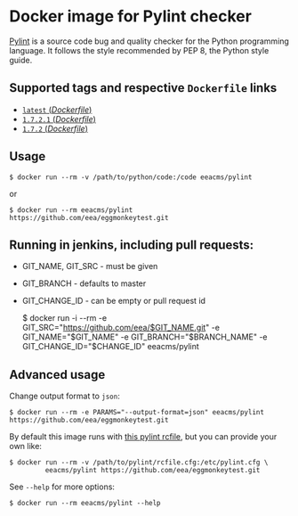# Docker image for Pylint checker

[Pylint](https://www.pylint.org/) is a source code bug and quality checker for the Python programming language. It follows the style recommended by PEP 8, the Python style guide. 

## Supported tags and respective `Dockerfile` links

- [`latest` (*Dockerfile*)](https://github.com/eea/eea.docker.pylint/blob/master/Dockerfile)
- [`1.7.2.1` (*Dockerfile*)](https://github.com/eea/eea.docker.pylint/blob/1.7.2.1/Dockerfile)
- [`1.7.2` (*Dockerfile*)](https://github.com/eea/eea.docker.pylint/blob/1.7.2/Dockerfile)

## Usage

    $ docker run --rm -v /path/to/python/code:/code eeacms/pylint

or

    $ docker run --rm eeacms/pylint https://github.com/eea/eggmonkeytest.git

## Running in jenkins, including pull requests:

* GIT_NAME, GIT_SRC  - must be given
* GIT_BRANCH - defaults to master
* GIT_CHANGE_ID - can be empty or pull request id


    $ docker run -i --rm -e GIT_SRC="https://github.com/eea/$GIT_NAME.git" -e GIT_NAME="$GIT_NAME" -e GIT_BRANCH="$BRANCH_NAME" -e GIT_CHANGE_ID="$CHANGE_ID" eeacms/pylint


## Advanced usage

Change output format to `json`:

    $ docker run --rm -e PARAMS="--output-format=json" eeacms/pylint https://github.com/eea/eggmonkeytest.git


By default this image runs with [this pylint rcfile](https://github.com/eea/eea.docker.pylint/blob/master/pylint.cfg),
but you can provide your own like:


    $ docker run --rm -v /path/to/pylint/rcfile.cfg:/etc/pylint.cfg \
             eeacms/pylint https://github.com/eea/eggmonkeytest.git


See `--help` for more options:

    $ docker run --rm eeacms/pylint --help
